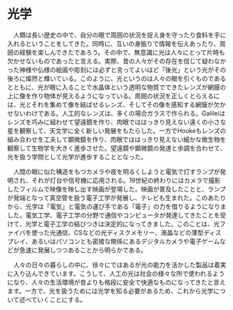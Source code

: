 
# 光学

　人類は長い歴史の中で、自分の眼で周囲の状況を捉え身を守ったり食料を手に入れるということをしてきた。同時に、互いの身振りで情報を伝えあったり、周囲の経験を楽しんできたであろう。その中で、無意識に光は人々にとって片時も欠かせないものであったと言える。実際、昔の人々がその存在を信じて疑わなかった神様や仏様の絵画や彫刻には必ずと言ってよいほど「後光」という光がその後ろに燦然と輝いている。このように、光というのは人々の眼を引くものであるとともに、光が眼に入ることで水晶体という透明な物質でできたレンズが網膜の上に像を作り物体が見えるようになっている。周囲の状況を正しくとらえるには、光とそれを集めて像を結ばせるレンズ、そしてその像を感知する網膜が欠かせないわけである。人工的なレンズは、多くの場合ガラスで作られる。Galileiはレンズを巧みに組わせて望遠鏡を作り、肉眼でははっきり見えない遠くの小さな星を観察して、天文学に全く新しい発展をもたらした。一方でHookeもレンズの組み合わせを工夫して顕微鏡を作り、肉眼でははっきり見えない細かな微生物を観察して生物学を大きく進歩させた。望遠鏡や顕微鏡の発達と歩調を合わせて、光を扱う学問として光学が進歩することとなった。

　人間の眼に似た構造をもつカメラや夜を明るくしようと電気で灯すランプが発明され、それが灯台や信号機に応用される。19世紀の終わりにはカメラで撮影したフィルムで映像を映し出す映画が登場した。映画が普及したことと、ランプが発端となって真空管を扱う電子工学が発展し、テレビも生まれた。このあたりから、光学は「電気」と電気の運び手である「電子」の力を借りるようになりました。電気工学、電子工学の分野で通信やコンピュータが発達してきたことを受けて、光学と電子工学の結びつきは決定的になってきました。このことは、光ファイバを使った光通信、CSなどの光ディスクメモリー、液晶などの薄型ディスプレイ、あるいはパソコンとも密接な関係にあるデジタルカメラや電子ゲームなどが急速に発展しつつあることから明らかである。

　人々の日々の暮らしの中に、徐々にではあるが光の能力を活かした製品は着実に入り込んできています。こうして、人工の光は社会の様々な所で使われるようになり、人々の生活環境が昔よりも格段に安全で快適なものになってきたと言えます。一方で、光を扱うためには光学を知る必要があるため、これから光学について述べていくことにする。